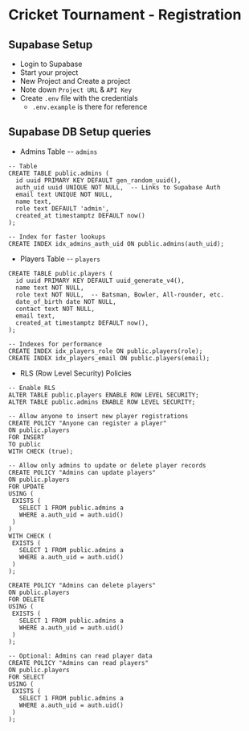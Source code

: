 # Cricket Tournament - Registration

## Supabase Setup
 - Login to Supabase
 - Start your project
 - New Project and Create a project
 - Note down `Project URL` & `API Key`
 - Create `.env` file with the credentials
   - `.env.example` is there for reference

## Supabase DB Setup queries
 - Admins Table -- `admins`
```
-- Table
CREATE TABLE public.admins (
  id uuid PRIMARY KEY DEFAULT gen_random_uuid(),
  auth_uid uuid UNIQUE NOT NULL,  -- Links to Supabase Auth
  email text UNIQUE NOT NULL,
  name text,
  role text DEFAULT 'admin',
  created_at timestamptz DEFAULT now()
);

-- Index for faster lookups
CREATE INDEX idx_admins_auth_uid ON public.admins(auth_uid);
```

 - Players Table -- `players`
```
CREATE TABLE public.players (
  id uuid PRIMARY KEY DEFAULT uuid_generate_v4(),
  name text NOT NULL,
  role text NOT NULL,  -- Batsman, Bowler, All-rounder, etc.
  date_of_birth date NOT NULL,
  contact text NOT NULL,
  email text,
  created_at timestamptz DEFAULT now(),
);

-- Indexes for performance
CREATE INDEX idx_players_role ON public.players(role);
CREATE INDEX idx_players_email ON public.players(email);
```
 - RLS (Row Level Security) Policies
 ```
 -- Enable RLS
ALTER TABLE public.players ENABLE ROW LEVEL SECURITY;
ALTER TABLE public.admins ENABLE ROW LEVEL SECURITY;

-- Allow anyone to insert new player registrations
CREATE POLICY "Anyone can register a player"
ON public.players
FOR INSERT
TO public
WITH CHECK (true);

-- Allow only admins to update or delete player records
CREATE POLICY "Admins can update players"
ON public.players
FOR UPDATE
USING (
  EXISTS (
    SELECT 1 FROM public.admins a
    WHERE a.auth_uid = auth.uid()
  )
)
WITH CHECK (
  EXISTS (
    SELECT 1 FROM public.admins a
    WHERE a.auth_uid = auth.uid()
  )
);

CREATE POLICY "Admins can delete players"
ON public.players
FOR DELETE
USING (
  EXISTS (
    SELECT 1 FROM public.admins a
    WHERE a.auth_uid = auth.uid()
  )
);

-- Optional: Admins can read player data
CREATE POLICY "Admins can read players"
ON public.players
FOR SELECT
USING (
  EXISTS (
    SELECT 1 FROM public.admins a
    WHERE a.auth_uid = auth.uid()
  )
);
```

